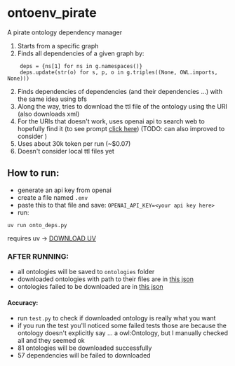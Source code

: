 # ontoenv_pirate
A pirate ontology dependency manager
1. Starts from a specific graph
2. Finds all dependencies of a given graph by:
```
    deps = {ns[1] for ns in g.namespaces()}
    deps.update(str(o) for s, p, o in g.triples((None, OWL.imports, None)))
```
2. Finds dependencies of dependencies (and their dependencies ...) with the same idea using bfs
3. Along the way, tries to download the ttl file of the ontology using the URI (also downloads xml)
4. For the URIs that doesn't work, uses openai api to search web to hopefully find it (to see prompt [click here](./src/ontoenv_pirate/find_ttl_source.py)) (TODO: can also improved to consider )
5. Uses about 30k token per run (~$0.07)
6. Doesn't consider local ttl files yet

## How to run:
- generate an api key from openai
- create a file named ```.env```
- paste this to that file and save:  ```OPENAI_API_KEY=<your api key here>```
- run: 
``` 
uv run onto_deps.py
```

requires uv -> [DOWNLOAD UV](https://github.com/astral-sh/uv)

### AFTER RUNNING:
- all ontologies will be saved to ```ontologies``` folder
- downloaded ontologies with path to their files are in [this json](./down_dict.json)
- ontologies failed to be downloaded are in [this json](./no_ttl_err.json)

#### Accuracy:
- run ```test.py``` to check if downloaded ontology is really what you want
- if you run the test you'll noticed some failed tests those are because the ontology doesn't explicitly say ... a owl:Ontology, but I manually checked all and they seemed ok
- 81 ontologies will be downloaded successfully
- 57 dependencies will be failed to downloaded

